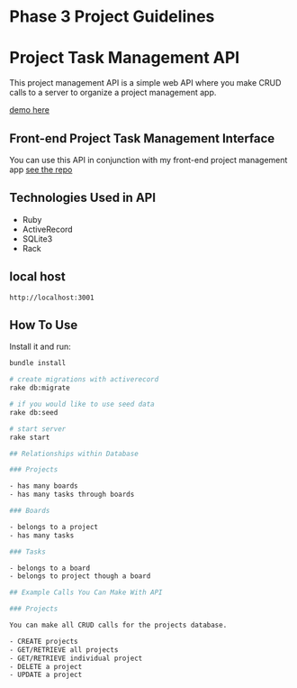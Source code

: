 # Phase 3 Project Guidelines


# Project Task Management API

This project management API is a simple web API where you make CRUD calls to a server to organize a project management app.

[demo here]()

## Front-end Project Task Management Interface

You can use this API in conjunction with my front-end project management app [see the repo](https://github.com/AbelRutto/Task-Manager-App)

## Technologies Used in API

- Ruby
- ActiveRecord
- SQLite3
- Rack

## local host 
`http://localhost:3001`

## How To Use

Install it and run:

```sh
bundle install

# create migrations with activerecord
rake db:migrate

# if you would like to use seed data
rake db:seed

# start server
rake start

## Relationships within Database

### Projects

- has many boards
- has many tasks through boards

### Boards

- belongs to a project
- has many tasks

### Tasks

- belongs to a board
- belongs to project though a board

## Example Calls You Can Make With API

### Projects

You can make all CRUD calls for the projects database.

- CREATE projects
- GET/RETRIEVE all projects
- GET/RETRIEVE individual project
- DELETE a project
- UPDATE a project
